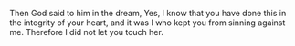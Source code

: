 Then God said to him in the dream, Yes, I know that you have done this in the integrity of your heart, and it was I who kept you from sinning against me. Therefore I did not let you touch her.
